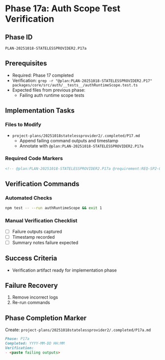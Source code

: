 # Phase 17a: Auth Scope Test Verification

## Phase ID

`PLAN-20251018-STATELESSPROVIDER2.P17a`

## Prerequisites

- Required: Phase 17 completed
- Verification: `grep -r "@plan:PLAN-20251018-STATELESSPROVIDER2.P17" packages/core/src/auth/__tests__/authRuntimeScope.test.ts`
- Expected files from previous phase:
  - Failing auth runtime scope tests

## Implementation Tasks

### Files to Modify

- `project-plans/20251018statelessprovider2/.completed/P17.md`
  - Append failing command outputs and timestamp
  - Annotate with `@plan:PLAN-20251018-STATELESSPROVIDER2.P17a`

### Required Code Markers

```markdown
<!-- @plan:PLAN-20251018-STATELESSPROVIDER2.P17a @requirement:REQ-SP2-004 -->
```

## Verification Commands

### Automated Checks

```bash
npm test -- --run authRuntimeScope && exit 1
```

### Manual Verification Checklist

- [ ] Failure outputs captured
- [ ] Timestamp recorded
- [ ] Summary notes failure expected

## Success Criteria

- Verification artifact ready for implementation phase

## Failure Recovery

1. Remove incorrect logs
2. Re-run commands

## Phase Completion Marker

Create: `project-plans/20251018statelessprovider2/.completed/P17a.md`

```markdown
Phase: P17a
Completed: YYYY-MM-DD HH:MM
Verification:
- <paste failing outputs>
```
